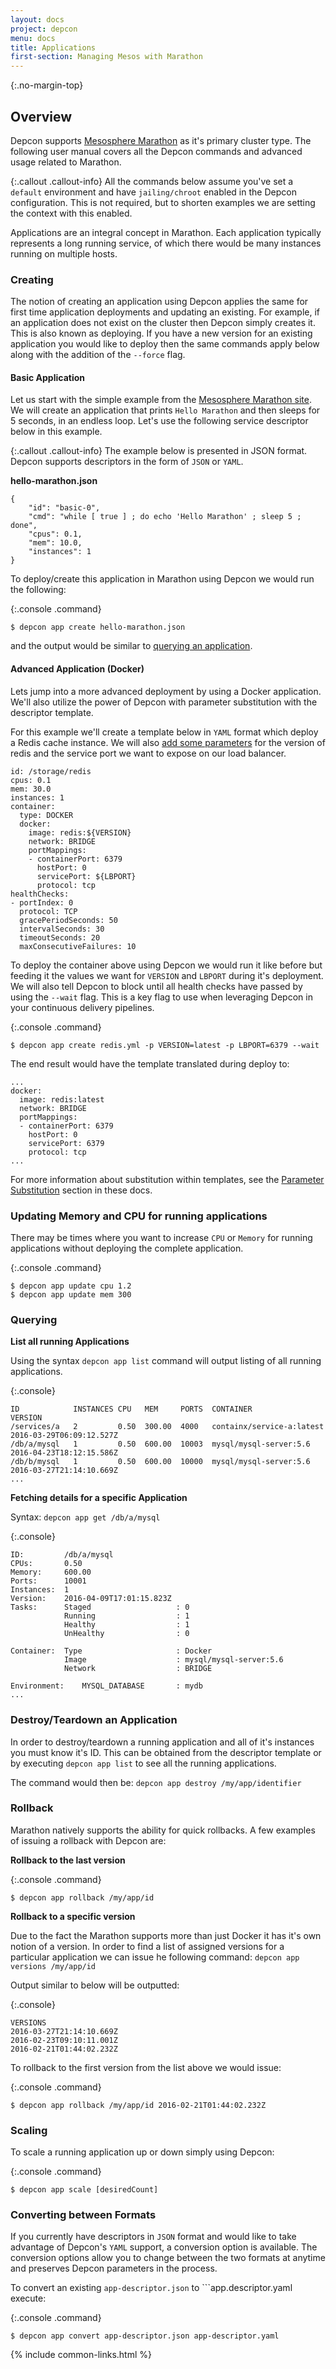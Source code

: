 ```yaml
---
layout: docs
project: depcon
menu: docs
title: Applications
first-section: Managing Mesos with Marathon
---
```


{:.no-margin-top}
## Overview

Depcon supports [Mesosphere Marathon](https://mesosphere.github.io/marathon/) as it's primary cluster type.  The following user manual covers all the Depcon commands and advanced usage related to Marathon.

{:.callout .callout-info}
All the commands below assume you've set a ```default``` environment and have ```jailing/chroot``` enabled in the Depcon configuration.  This is not required, but to shorten examples we are setting the context with this enabled.

Applications are an integral concept in Marathon. Each application typically represents a long running service, of which there would be many instances running on multiple hosts.

### Creating

The notion of creating an application using Depcon applies the same for first time application deployments and updating an existing.  For example, if an application does not exist on the cluster then Depcon simply creates it.  This is also known as deploying.  If you have a new version for an existing application you would like to deploy then the same commands apply below along with the addition of the ```--force``` flag.

#### Basic Application

Let us start with the simple example from the [Mesosphere Marathon site](https://mesosphere.github.io/marathon/docs/application-basics.html). We will create an application that prints ```Hello Marathon``` and then sleeps for 5 seconds, in an endless loop. Let's use the following service descriptor below in this example.

{:.callout .callout-info}
The example below is presented in JSON format.  Depcon supports descriptors in the form of ```JSON``` or ```YAML```.

**hello-marathon.json**

```
{
    "id": "basic-0",
    "cmd": "while [ true ] ; do echo 'Hello Marathon' ; sleep 5 ; done",
    "cpus": 0.1,
    "mem": 10.0,
    "instances": 1
}
```

To deploy/create this application in Marathon using Depcon we would run the following:

{:.console .command}
```
$ depcon app create hello-marathon.json
```

and the output would be similar to [querying an application](#querying).

#### Advanced Application (Docker)

Lets jump into a more advanced deployment by using a Docker application.  We'll also utilize the power of Depcon with parameter substitution with the descriptor template.

For this example we'll create a template below in ```YAML``` format which deploy a Redis cache instance. We will also [add some parameters](/docs/parameter-substitution/) for the version of redis and the service port we want to expose on our load balancer.

```
id: /storage/redis
cpus: 0.1
mem: 30.0
instances: 1
container:
  type: DOCKER
  docker:
    image: redis:${VERSION}
    network: BRIDGE
    portMappings:
    - containerPort: 6379
      hostPort: 0
      servicePort: ${LBPORT}
      protocol: tcp
healthChecks:
- portIndex: 0
  protocol: TCP
  gracePeriodSeconds: 50
  intervalSeconds: 30
  timeoutSeconds: 20
  maxConsecutiveFailures: 10
```

To deploy the container above using Depcon we would run it like before but feeding it the values we want for ```VERSION``` and ```LBPORT``` during it's deployment.  We will also tell Depcon to block until all health checks have passed by using the ```--wait``` flag.  This is a key flag to use when leveraging Depcon in your continuous delivery pipelines.

{:.console .command}
```
$ depcon app create redis.yml -p VERSION=latest -p LBPORT=6379 --wait
```

The end result would have the template translated during deploy to:

```
...
docker:
  image: redis:latest
  network: BRIDGE
  portMappings:
  - containerPort: 6379
    hostPort: 0
    servicePort: 6379
    protocol: tcp
...
```
For more information about substitution within templates, see the [Parameter Substitution](#parameter-substitution) section in these docs.

### Updating Memory and CPU for running applications

There may be times where you want to increase ```CPU``` or ```Memory``` for running applications without deploying the complete application.

{:.console .command}
```
$ depcon app update cpu 1.2
$ depcon app update mem 300
```

### Querying

**List all running Applications**

Using the syntax ```depcon app list``` command will output listing of all running applications.  

{:.console}
```
ID            INSTANCES	CPU   MEM     PORTS  CONTAINER                  VERSION
/services/a   2         0.50  300.00  4000   containx/service-a:latest  2016-03-29T06:09:12.527Z
/db/a/mysql   1         0.50  600.00  10003  mysql/mysql-server:5.6     2016-04-23T18:12:15.586Z
/db/b/mysql   1         0.50  600.00  10000  mysql/mysql-server:5.6     2016-03-27T21:14:10.669Z
...
```

**Fetching details for a specific Application**

Syntax: ```depcon app get /db/a/mysql```

{:.console}
```
ID:         /db/a/mysql
CPUs:       0.50
Memory:     600.00
Ports:      10001
Instances:  1
Version:    2016-04-09T17:01:15.823Z
Tasks:      Staged                   : 0
            Running                  : 1
            Healthy                  : 1
            UnHealthy                : 0

Container:  Type                     : Docker
            Image                    : mysql/mysql-server:5.6
            Network                  : BRIDGE

Environment:    MYSQL_DATABASE       : mydb
...                
```

### Destroy/Teardown an Application

In order to destroy/teardown a running application and all of it's instances you must know it's ID. This can be obtained from the descriptor template or by executing ```depcon app list``` to see all the running applications.

The command would then be: ```depcon app destroy /my/app/identifier```

### Rollback

Marathon natively supports the ability for quick rollbacks.  A few examples of issuing a rollback with Depcon are:

**Rollback to the last version**

{:.console .command}
```
$ depcon app rollback /my/app/id
```

**Rollback to a specific version**

Due to the fact the Marathon supports more than just Docker it has it's own notion of a version.  In order to find a list of assigned versions for a particular application we can issue he following command: ```depcon app versions /my/app/id```

Output similar to below will be outputted:

{:.console}
```
VERSIONS
2016-03-27T21:14:10.669Z
2016-02-23T09:10:11.001Z
2016-02-21T01:44:02.232Z
```

To rollback to the first version from the list above we would issue:

{:.console .command}
```
$ depcon app rollback /my/app/id 2016-02-21T01:44:02.232Z
```

### Scaling

To scale a running application up or down simply using Depcon:

{:.console .command}
```
$ depcon app scale [desiredCount]
```

### Converting between Formats

If you currently have descriptors in ```JSON``` format and would like to take advantage of Depcon's ```YAML``` support, a conversion option is available.  The conversion options allow you to change between the two formats at anytime and preserves Depcon parameters in the process.

To convert an existing ```app-descriptor.json``` to ```app.descriptor.yaml execute:

{:.console .command}
```
$ depcon app convert app-descriptor.json app-descriptor.yaml
```

{% include common-links.html %}
